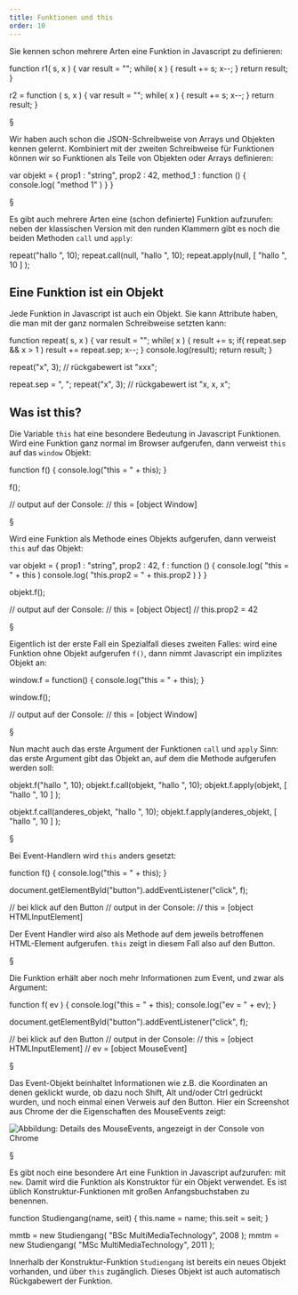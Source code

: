 ```yaml
---
title: Funktionen und this
order: 10
---
```


Sie kennen schon mehrere Arten eine Funktion in Javascript zu definieren:

<javascript caption="Funktionen definieren">
  function r1( s, x ) {
    var result = "";
    while( x ) {
      result += s;
      x--;
    }
    return result;
  }

  r2 = function ( s, x ) {
    var result = "";
    while( x ) {
      result += s;
      x--;
    }
    return result;
  }
</javascript>

§

Wir haben auch schon die JSON-Schreibweise von Arrays und Objekten kennen gelernt.
Kombiniert mit der zweiten Schreibweise für Funktionen können wir so Funktionen als
Teile von Objekten oder Arrays definieren:

<javascript caption="Funktionen in JSON">
  var objekt = {
    prop1 : "string",
    prop2 : 42,
    method_1 : function () {  console.log( "method 1" ) }
  }
</javascript>

§

Es gibt auch mehrere Arten eine (schon definierte) Funktion aufzurufen: neben
der klassischen Version mit den runden Klammern gibt es noch die beiden Methoden
`call` und `apply`:

<javascript caption="Funktion aufrufen">
  repeat("hallo ", 10);
  repeat.call(null, "hallo ", 10);
  repeat.apply(null, [  "hallo ", 10 ]  );
</javascript>

## Eine Funktion ist ein Objekt

Jede Funktion in Javascript ist auch ein Objekt. Sie kann Attribute haben,
die man mit der ganz normalen Schreibweise setzten kann:

<javascript caption="Funktion mit einem Attribut">
  function repeat( s, x ) {
    var result = "";
    while( x ) {
      result += s;
      if( repeat.sep && x > 1 ) result += repeat.sep;
      x--;
    }
    console.log(result);
    return result;
  } 

  repeat("x", 3);
  // rückgabewert ist "xxx";

  repeat.sep = ", ";
  repeat("x", 3);
  // rückgabewert ist "x, x, x";
</javascript>


## Was ist this?

Die Variable `this` hat eine besondere Bedeutung in Javascript Funktionen.
Wird eine Funktion ganz normal im Browser aufgerufen, dann verweist `this` auf das `window` Objekt:

<javascript caption="this in einer normalen Funktion">
  function f() {
    console.log("this = " + this);
  }

  f();

  // output auf der Console:
  // this = [object Window]
</javascript>

§

Wird eine Funktion als Methode eines Objekts aufgerufen, dann verweist `this` auf das Objekt:

<javascript caption="this in einer Methode">
  var objekt = {
    prop1 : "string",
    prop2 : 42,
    f : function () {  
      console.log( "this = " + this ) 
      console.log( "this.prop2 = " + this.prop2 ) 
    }
  }

  objekt.f();

  // output auf der Console:
  // this = [object Object]
  // this.prop2 = 42
</javascript>

§

Eigentlich ist der erste Fall ein Spezialfall dieses zweiten Falles: wird eine Funktion ohne Objekt aufgerufen `f()`,
dann nimmt Javascript ein implizites Objekt an:

<javascript caption="this in einer normalen Funktion (explizite Schreibweise)">
  window.f = function() {
    console.log("this = " + this);
  }

  window.f();

  // output auf der Console:
  // this = [object Window]
</javascript>

§

Nun macht auch das erste Argument der Funktionen `call` und `apply` Sinn: das erste
Argument gibt das Objekt an, auf dem die Methode aufgerufen werden soll: 

<javascript caption="Verschiedene Arten eine Methode aufzurufen">
  objekt.f("hallo ", 10);
  objekt.f.call(objekt, "hallo ", 10);
  objekt.f.apply(objekt, [  "hallo ", 10 ]  );
  
  objekt.f.call(anderes_objekt, "hallo ", 10);
  objekt.f.apply(anderes_objekt, [  "hallo ", 10 ]  );
</javascript>

§

Bei Event-Handlern wird `this` anders gesetzt:

<javascript caption="this im Event Handler">
  function f() {
    console.log("this = " + this);
  }

  document.getElementById("button").addEventListener("click", f);

  // bei klick auf den Button
  // output in der Console:
  // this = [object HTMLInputElement]
</javascript>

Der Event Handler wird also als Methode auf dem jeweils betroffenen
HTML-Element aufgerufen. `this` zeigt in diesem Fall also auf den Button.

§

Die Funktion erhält aber noch mehr Informationen zum Event,
und zwar als Argument:

<javascript caption="this und event im Event Handler">
  function f( ev ) {
    console.log("this = " + this);
    console.log("ev = " + ev);
  }
 
  document.getElementById("button").addEventListener("click", f);

  // bei klick auf den Button
  // output in der Console:
  // this = [object HTMLInputElement]
  // ev = [object MouseEvent]
</javascript>

§

Das Event-Objekt beinhaltet Informationen wie z.B. die Koordinaten
an denen geklickt wurde, ob dazu noch Shift, Alt und/oder Ctrl gedrückt wurden,
und noch einmal einen Verweis auf den Button.  Hier ein Screenshot aus Chrome der 
die Eigenschaften des MouseEvents zeigt:

![Abbildung: Details des MouseEvents, angezeigt in der Console von Chrome](/images/chrome-mouse-event.png)

§

Es gibt noch eine besondere Art eine Funktion in Javascript aufzurufen: mit `new`.
Damit wird die Funktion als Konstruktor für ein Objekt verwendet. Es ist üblich
Konstruktur-Funktionen mit großen Anfangsbuchstaben zu benennen. 

<javascript caption="Objekte mit einer Konstruktor-Funktion">
  function Studiengang(name, seit) {
    this.name = name;
    this.seit = seit;
  }

  mmtb = new Studiengang( "BSc MultiMediaTechnology", 2008 );
  mmtm = new Studiengang( "MSc MultiMediaTechnology", 2011 );
</javascript>

Innerhalb der Konstruktur-Funktion `Studiengang` ist bereits
ein neues Objekt vorhanden, und über `this` zugänglich. Dieses
Objekt ist auch automatisch Rückgabewert der Funktion.

